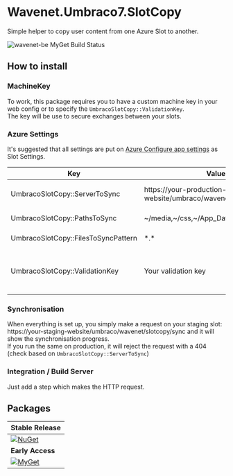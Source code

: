 # Wavenet.Umbraco7.SlotCopy
Simple helper to copy user content from one Azure Slot to another.

![wavenet-be MyGet Build Status](https://www.myget.org/BuildSource/Badge/wavenet-be?identifier=67b426f1-4646-47a9-8e21-a3e4c97433e3)

## How to install
### MachineKey
To work, this package requires you to have a custom machine key in your web config or to specify the `UmbracoSlotCopy::ValidationKey`.  
The key will be use to secure exchanges between your slots.   

### Azure Settings
It's suggested that all settings are put on [Azure Configure app settings](https://docs.microsoft.com/en-us/azure/app-service/configure-common#configure-app-settings) as Slot Settings.

| Key                                 | Value                                                             | Comment                                             |
| ----------------------------------- | ----------------------------------------------------------------- | --------------------------------------------------- |
| UmbracoSlotCopy::ServerToSync       | https://your-production-website/umbraco/wavenet/slotcopy/getfiles | **Required** on Target Slot                         |
| UmbracoSlotCopy::PathsToSync        | \~/media,\~/css,\~/App_Data/UmbracoForms                          | _Optional_ on Source Slot                           |
| UmbracoSlotCopy::FilesToSyncPattern | \*.\*                                                             | _Optional_ on Source Slot                           |
| UmbracoSlotCopy::ValidationKey      | Your validation key                                               | Best to use only if you have no machinekey defined. |

### Synchronisation
When everything is set up, you simply make a request on your staging slot: https://your-staging-website/umbraco/wavenet/slotcopy/sync
and it will show the synchronisation progress.  
If you run the same on production, it will reject the request with a 404 (check based on `UmbracoSlotCopy::ServerToSync`)

### Integration / Build Server
Just add a step which makes the HTTP request.

## Packages
| **Stable Release**
|-
| [![NuGet](https://img.shields.io/nuget/v/Wavenet.Umbraco7.SlotCopy.svg)](https://www.nuget.org/packages/Wavenet.Umbraco7.SlotCopy)
| **Early Access**
| [![MyGet](https://img.shields.io/myget/wavenet-be/vpre/Wavenet.Umbraco7.SlotCopy.svg)](https://www.myget.org/feed/wavenet-be/package/nuget/Wavenet.Umbraco7.SlotCopy)
